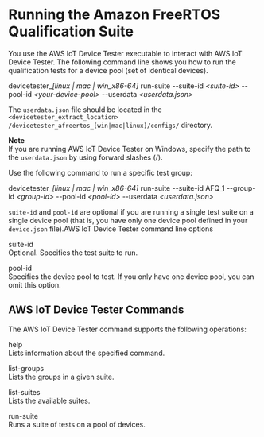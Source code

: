 # Running the Amazon FreeRTOS Qualification Suite<a name="run-tests"></a>

You use the AWS IoT Device Tester executable to interact with AWS IoT Device Tester\. The following command line shows you how to run the qualification tests for a device pool \(set of identical devices\)\.

devicetester\_*\[linux \| mac \| win\_x86\-64\]* run\-suite \-\-suite\-id *<suite\-id>* \-\-pool\-id *<your\-device\-pool>* \-\-userdata *<userdata\.json>*

The `userdata.json` file should be located in the `<devicetester_extract_location> /devicetester_afreertos_[win|mac|linux]/configs/` directory\.

**Note**  
If you are running AWS IoT Device Tester on Windows, specify the path to the `userdata.json` by using forward slashes \(/\)\.

Use the following command to run a specific test group:

devicetester\_*\[linux \| mac \| win\_x86\-64\]* run\-suite \-\-suite\-id AFQ\_1 \-\-group\-id *<group\-id>* \-\-pool\-id *<pool\-id>* \-\-userdata *<userdata\.json>*

`suite-id` and `pool-id` are optional if you are running a single test suite on a single device pool \(that is, you have only one device pool defined in your `device.json` file\)\.AWS IoT Device Tester command line options

suite\-id  
Optional\. Specifies the test suite to run\.

pool\-id  
Specifies the device pool to test\. If you only have one device pool, you can omit this option\.

## AWS IoT Device Tester Commands<a name="dt-cli"></a>

The AWS IoT Device Tester command supports the following operations:

help  
Lists information about the specified command\.

list\-groups  
Lists the groups in a given suite\.

list\-suites  
Lists the available suites\.

run\-suite  
Runs a suite of tests on a pool of devices\.